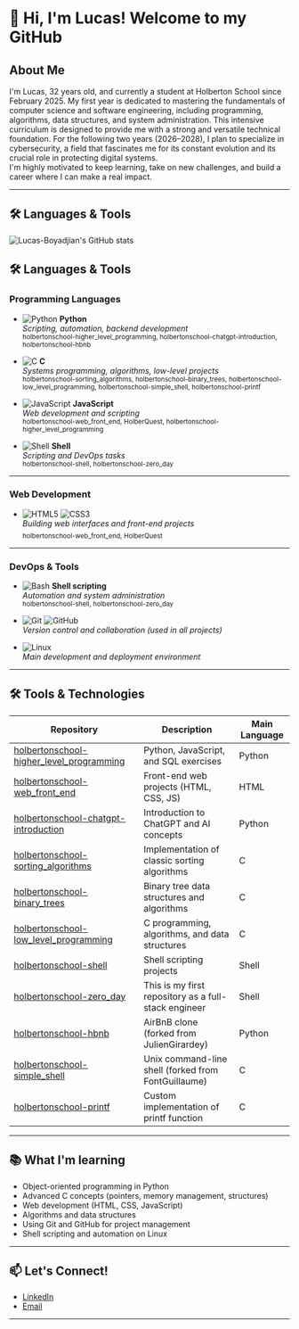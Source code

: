 # 👋 Hi, I'm Lucas! Welcome to my GitHub

## About Me

I'm Lucas, 32 years old, and currently a student at Holberton School since February 2025. My first year is dedicated to mastering the fundamentals of computer science and software engineering,
including programming, algorithms, data structures, and system administration. This intensive curriculum is designed to provide me with a strong and versatile technical foundation.
For the following two years (2026–2028), I plan to specialize in cybersecurity, a field that fascinates me for its constant evolution and its crucial role in protecting digital systems.  
I'm highly motivated to keep learning, take on new challenges, and build a career where I can make a real impact.

---

## 🛠️ Languages & Tools

![Lucas-Boyadjian's GitHub stats](https://github-readme-stats.vercel.app/api/top-langs/?username=Lucas-Boyadjian&layout=compact&theme=dark)
## 🛠️ Languages & Tools

### Programming Languages
- ![Python](https://img.shields.io/badge/Python-3776AB?logo=python&logoColor=white) **Python**  
  _Scripting, automation, backend development_  
  <sub>holbertonschool-higher_level_programming, holbertonschool-chatgpt-introduction, holbertonschool-hbnb</sub>

- ![C](https://img.shields.io/badge/C-00599C?logo=c&logoColor=white) **C**  
  _Systems programming, algorithms, low-level projects_  
  <sub>holbertonschool-sorting_algorithms, holbertonschool-binary_trees, holbertonschool-low_level_programming, holbertonschool-simple_shell, holbertonschool-printf</sub>

- ![JavaScript](https://img.shields.io/badge/JavaScript-F7DF1E?logo=javascript&logoColor=black) **JavaScript**  
  _Web development and scripting_  
  <sub>holbertonschool-web_front_end, HolberQuest, holbertonschool-higher_level_programming</sub>

- ![Shell](https://img.shields.io/badge/Shell-121011?logo=gnu-bash&logoColor=white) **Shell**  
  _Scripting and DevOps tasks_  
  <sub>holbertonschool-shell, holbertonschool-zero_day</sub>

---

### Web Development
- ![HTML5](https://img.shields.io/badge/HTML5-E34F26?logo=html5&logoColor=white)
  ![CSS3](https://img.shields.io/badge/CSS3-1572B6?logo=css3&logoColor=white)  
  _Building web interfaces and front-end projects_  
  <sub>holbertonschool-web_front_end, HolberQuest</sub>

---

### DevOps & Tools
- ![Bash](https://img.shields.io/badge/Bash-4EAA25?logo=gnubash&logoColor=white) **Shell scripting**  
  _Automation and system administration_  
  <sub>holbertonschool-shell, holbertonschool-zero_day</sub>

- ![Git](https://img.shields.io/badge/Git-F05032?logo=git&logoColor=white)
  ![GitHub](https://img.shields.io/badge/GitHub-181717?logo=github&logoColor=white)  
  _Version control and collaboration (used in all projects)_

- ![Linux](https://img.shields.io/badge/Linux-FCC624?logo=linux&logoColor=black)  
  _Main development and deployment environment_

---

## 🛠️ Tools & Technologies

| Repository | Description | Main Language |
|---|---|---|
| [holbertonschool-higher_level_programming](https://github.com/Lucas-Boyadjian/holbertonschool-higher_level_programming) | Python, JavaScript, and SQL exercises | Python |
| [holbertonschool-web_front_end](https://github.com/Lucas-Boyadjian/holbertonschool-web_front_end) | Front-end web projects (HTML, CSS, JS) | HTML |
| [holbertonschool-chatgpt-introduction](https://github.com/Lucas-Boyadjian/holbertonschool-chatgpt-introduction) | Introduction to ChatGPT and AI concepts | Python |
| [holbertonschool-sorting_algorithms](https://github.com/Lucas-Boyadjian/holbertonschool-sorting_algorithms) | Implementation of classic sorting algorithms | C |
| [holbertonschool-binary_trees](https://github.com/Lucas-Boyadjian/holbertonschool-binary_trees) | Binary tree data structures and algorithms | C |
| [holbertonschool-low_level_programming](https://github.com/Lucas-Boyadjian/holbertonschool-low_level_programming) | C programming, algorithms, and data structures | C |
| [holbertonschool-shell](https://github.com/Lucas-Boyadjian/holbertonschool-shell) | Shell scripting projects | Shell |
| [holbertonschool-zero_day](https://github.com/Lucas-Boyadjian/holbertonschool-zero_day) | This is my first repository as a full-stack engineer | Shell |
| [holbertonschool-hbnb](https://github.com/Lucas-Boyadjian/holbertonschool-hbnb) | AirBnB clone (forked from JulienGirardey) | Python |
| [holbertonschool-simple_shell](https://github.com/Lucas-Boyadjian/holbertonschool-simple_shell) | Unix command-line shell (forked from FontGuillaume) | C |
| [holbertonschool-printf](https://github.com/Lucas-Boyadjian/holbertonschool-printf) | Custom implementation of printf function | C |

---

## 📚 What I'm learning

- Object-oriented programming in Python
- Advanced C concepts (pointers, memory management, structures)
- Web development (HTML, CSS, JavaScript)
- Algorithms and data structures
- Using Git and GitHub for project management
- Shell scripting and automation on Linux

---

## 📫 Let's Connect!

- [LinkedIn](https://www.linkedin.com/in/lucas-boyadjian-535a4815b)
- [Email](luc.boyadjian@gmail.com)

---
